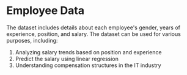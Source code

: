 # Employee Data

The dataset includes details about each employee's gender, years of experience, position, and salary. The dataset can be used for various purposes, including:
1. Analyzing salary trends based on position and experience
2. Predict the salary using linear regression
3. Understanding compensation structures in the IT industry
